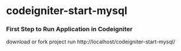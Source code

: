 # codeigniter-start-mysql

### First Step to Run Application in Codeigniter

download or fork project
run http://localhost/codeigniter-start-mysql/




